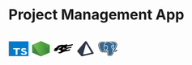 # Project Management App

<div style="display: inline_block"><br>
  <a href="https://www.typescriptlang.org/docs/"><img align="center" height="30" width="40" src="https://raw.githubusercontent.com/devicons/devicon/master/icons/typescript/typescript-original.svg" alt="Typescript"></a>
  <a href="https://nodejs.org/docs/latest/api/"><img align="center" height="30" width="40" src="https://raw.githubusercontent.com/devicons/devicon/master/icons/nodejs/nodejs-original.svg" alt="Nodejs"></a>
  <a href="https://fastify.dev/docs/latest/"><img align="center" height="30" width="40" src="https://raw.githubusercontent.com/devicons/devicon/master/icons/fastify/fastify-plain.svg" alt="Fastify"></a>
  <a href="https://www.prisma.io/docs/orm"><img align="center" height="30" width="40" src="https://raw.githubusercontent.com/devicons/devicon/master/icons/prisma/prisma-original.svg" alt="Prisma"></a>
  <a href="https://www.postgresql.org/docs/"><img align="center" height="30" width="40" src="https://raw.githubusercontent.com/devicons/devicon/master/icons/postgresql/postgresql-original.svg" alt="PostgreSQL"></a>
</div>
